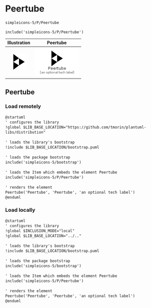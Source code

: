 # Peertube


```text
simpleicons-5/P/Peertube
```

```text
include('simpleicons-5/P/Peertube')
```



| Illustration | Peertube |
| :---: | :---: |
| ![illustration for Illustration](../../simpleicons-5/P/Peertube.png) | ![illustration for Peertube](../../simpleicons-5/P/Peertube.Local.png) |




## Peertube

### Load remotely
```plantuml
@startuml
' configures the library
!global $LIB_BASE_LOCATION="https://github.com/tmorin/plantuml-libs/distribution"

' loads the library's bootstrap
!include $LIB_BASE_LOCATION/bootstrap.puml

' loads the package bootstrap
include('simpleicons-5/bootstrap')

' loads the Item which embeds the element Peertube
include('simpleicons-5/P/Peertube')

' renders the element
Peertube('Peertube', 'Peertube', 'an optional tech label')
@enduml
```

### Load locally
```plantuml
@startuml
' configures the library
!global $INCLUSION_MODE="local"
!global $LIB_BASE_LOCATION="../.."

' loads the library's bootstrap
!include $LIB_BASE_LOCATION/bootstrap.puml

' loads the package bootstrap
include('simpleicons-5/bootstrap')

' loads the Item which embeds the element Peertube
include('simpleicons-5/P/Peertube')

' renders the element
Peertube('Peertube', 'Peertube', 'an optional tech label')
@enduml
```


